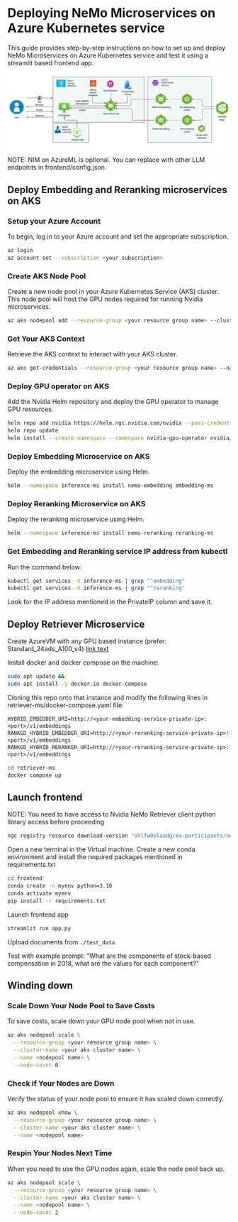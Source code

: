 # Deploying NeMo Microservices on Azure Kubernetes service

This guide provides step-by-step instructions on how to set up and deploy NeMo Microservices on Azure Kubernetes service 
and test it using a streamlit based frontend app.

![](images/nemo_retriever_aks.png)

NOTE: NIM on AzureML is optional. You can replace with other LLM endpoints in frontend/config.json

## Deploy Embedding and Reranking microservices on AKS

### Setup your Azure Account
To begin, log in to your Azure account and set the appropriate subscription.

```bash
az login
az account set --subscription <your subscription>
```

### Create AKS Node Pool
Create a new node pool in your Azure Kubernetes Service (AKS) cluster. This node pool will host the GPU nodes required for running Nvidia microservices.

```bash
az aks nodepool add --resource-group <your resource group name> --cluster-name <your aks cluster name> --name <nodepool name> --node-count 2 --skip-gpu-driver-install --node-vm-size Standard_NC48ads_A100_v4 --node-osdisk-size 256 --max-pods 110
```

### Get Your AKS Context
Retrieve the AKS context to interact with your AKS cluster.

```bash
az aks get-credentials --resource-group <your resource group name> --name <your aks name>
```

### Deploy GPU operator on AKS
Add the Nvidia Helm repository and deploy the GPU operator to manage GPU resources.

```bash
helm repo add nvidia https://helm.ngc.nvidia.com/nvidia --pass-credentials
helm repo update
helm install --create-namespace --namespace nvidia-gpu-operator nvidia/gpu-operator --wait --generate-name
```

### Deploy Embedding Microservice on AKS
Deploy the embedding microservice using Helm.

```bash
helm --namespace inference-ms install nemo-embedding embedding-ms
```

### Deploy Reranking Microservice on AKS
Deploy the reranking microservice using Helm.

```bash
helm --namespace inference-ms install nemo-reranking reranking-ms
```

### Get Embedding and Reranking service IP address from kubectl

Run the command below:
```bash
kubectl get services -n inference-ms | grep "^embedding"
kubectl get services -n inference-ms | grep "^reranking"
```
Look for the IP address mentioned in the PrivateIP column and save it.

## Deploy Retriever Microservice

Create AzureVM with any GPU based instance (prefer: Standard_24ads_A100_v4) [link text](https://learn.microsoft.com/en-us/azure/virtual-machines/linux/quick-create-portal?tabs=ubuntu)

Install docker and docker compose on the machine:
```bash
sudo apt update && 
sudo apt install -y docker.io docker-compose
```

Cloning this repo onto that instance and modify the following lines in retriever-ms/docker-compose.yaml file:

```
HYBRID_EMBEDDER_URI=http://<your-embedding-service-private-ip>:<port>/v1/embeddings
RANKED_HYBRID_EMBEDDER_URI=http://<your-reranking-service-private-ip>:<port>/v1/embeddings
RANKED_HYBRID_RERANKER_URI=http://<your-reranking-service-private-ip>:<port>/v1/embeddings
```

```bash
cd retriever-ms
docker compose up
```

## Launch frontend

NOTE: You need to have access to Nvidia NeMo Retriever client python library access before proceeding

```bash
ngc registry resource download-version "ohlfw0olaadg/ea-participants/nemo-retriever-python-client:0.1.6"
```

Open a new terminal in the Virtual machine. Create a new conda environment and install the required packages mentioned in 
requirements.txt

```bash
cd frontend
conda create -n myenv python=3.10
conda activate myenv
pip install -r requirements.txt
```

Launch frontend app

```bash
streamlit run app.py
```

Upload documents from `./test_data`

Test with example prompt: "What are the components of stock-based compensation in 2018, what are the values for each component?"

## Winding down
### Scale Down Your Node Pool to Save Costs
To save costs, scale down your GPU node pool when not in use.

```bash
az aks nodepool scale \
  --resource-group <your resource group name> \
  --cluster-name <your aks cluster name> \
  --name <nodepool name> \
  --node-count 0
```

### Check if Your Nodes are Down
Verify the status of your node pool to ensure it has scaled down correctly.

```bash
az aks nodepool show \
  --resource-group <your resource group name> \
  --cluster-name <your aks cluster name> \
  --name <nodepool name>
```

### Respin Your Nodes Next Time
When you need to use the GPU nodes again, scale the node pool back up.

```bash
az aks nodepool scale \
  --resource-group <your resource group name> \
  --cluster-name <your aks cluster name> \
  --name <nodepool name> \
  --node-count 2
```
